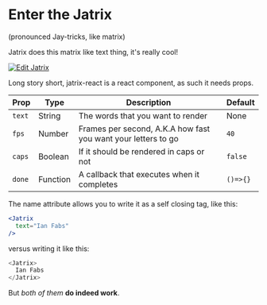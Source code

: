 # Enter the Jatrix
(pronounced Jay-tricks, like matrix)

Jatrix does this matrix like text thing, it's really cool!

<frameset cols="*">

<frame src="https://codesandbox.io/embed/006zx206zv?autoresize=1&fontsize=14&hidenavigation=1&view=preview" style="width:100%; height:500px; border:0; border-radius: 4px; overflow:hidden;" sandbox="allow-modals allow-forms allow-popups allow-scripts allow-same-origin">
</frame>

</frameset>

[![Edit Jatrix](https://codesandbox.io/static/img/play-codesandbox.svg)](https://codesandbox.io/s/006zx206zv?fontsize=14)

Long story short, jatrix-react is a react component, as such it needs props.

| Prop   |   Type   |  Description                                                  | Default |
|--------|----------|---------------------------------------------------------------|---------|
| `text` | String   | The words that you want to render                             | None    |
| `fps`  | Number   | Frames per second, A.K.A how fast you want your letters to go | `40`    |
| `caps` | Boolean  | If it should be rendered in caps or not                       | `false` |
| `done` | Function | A callback that executes when it completes                    | `()=>{}`|

The name attribute allows you to write it as a self closing tag, like this:
```jsx
<Jatrix
  text="Ian Fabs"
/>
```

versus writing it like this:

```js
<Jatrix>
  Ian Fabs
</Jatrix>
```

But *both of them* **do indeed work**.